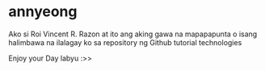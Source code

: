 # annyeong
Ako si Roi Vincent R. Razon at ito ang aking gawa na mapapapunta o isang halimbawa na ilalagay ko sa repository ng Github tutorial technologies

Enjoy your Day labyu :>>